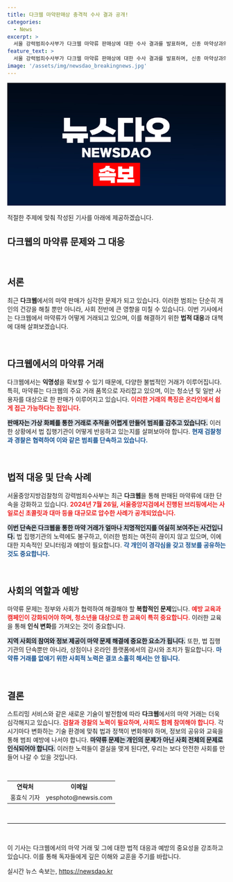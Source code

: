 ```yaml
---
title: 다크웹 마약판매상 충격적 수사 결과 공개!
categories:
  - News
excerpt: >
  서울 강력범죄수사부가 다크웹 마약류 판매상에 대한 수사 결과를 발표하며, 신종 마약상과의 전쟁에 나섰습니다! 그들이 공개한 사일로신 초콜릿, 대마 등 마약류의 충격적인 모습이 궁금하다면 클릭하세요!
feature_text: >
  서울 강력범죄수사부가 다크웹 마약류 판매상에 대한 수사 결과를 발표하며, 신종 마약상과의 전쟁에 나섰습니다! 그들이 공개한 사일로신 초콜릿, 대마 등 마약류의 충격적인 모습이 궁금하다면 클릭하세요!
image: '/assets/img/newsdao_breakingnews.jpg'
---
```


<p><img src="/assets/img/newsdao_breakingnews.jpg" alt="firstkoreanews 속보" /></p>

<p>적절한 주제에 맞춰 작성된 기사를 아래에 제공하겠습니다.</p>

<h2 data-ke-size="size26">다크웹의 마약류 문제와 그 대응</h2>

<p data-ke-size="size16">&nbsp;</p>

<h2 data-ke-size="size26">서론</h2>

<p data-ke-size="size16">최근 <b>다크웹</b>에서의 마약 판매가 심각한 문제가 되고 있습니다. 이러한 범죄는 단순히 개인의 건강을 해칠 뿐만 아니라, 사회 전반에 큰 영향을 미칠 수 있습니다. 이번 기사에서는 다크웹에서 마약류가 어떻게 거래되고 있으며, 이를 해결하기 위한 <b>법적 대응</b>과 대책에 대해 살펴보겠습니다.</p>

<p data-ke-size="size16">&nbsp;</p>

<h2 data-ke-size="size26">다크웹에서의 마약류 거래</h2>

<p data-ke-size="size16">다크웹에서는 <b>익명성</b>을 확보할 수 있기 때문에, 다양한 불법적인 거래가 이루어집니다. 특히, 마약류는 다크웹의 주요 거래 품목으로 자리잡고 있으며, 이는 청소년 및 일반 사용자를 대상으로 한 판매가 이루어지고 있습니다. <b><span style="color: #ee2323;">이러한 거래의 특징은 온라인에서 쉽게 접근 가능하다는 점입니다.</span></b></p>

<p><b><span style="background-color: #21538527;">판매자는 가상 화폐를 통한 거래로 추적을 어렵게 만들어 범죄를 감추고 있습니다.</span></b> 이러한 상황에서 법 집행기관이 어떻게 반응하고 있는지를 살펴보아야 합니다. <b><span style="color: #1a5490;">현재 검찰청과 경찰은 협력하여 이와 같은 범죄를 단속하고 있습니다.</span></b></p>

<p data-ke-size="size16">&nbsp;</p>

<h2 data-ke-size="size26">법적 대응 및 단속 사례</h2>

<p data-ke-size="size16">서울중앙지방검찰청의 강력범죄수사부는 최근 <b>다크웹</b>을 통해 판매된 마약류에 대한 단속을 강화하고 있습니다. <b><span style="color: #ee2323;">2024년 7월 26일, 서울중앙지검에서 진행된 브리핑에서는 사일로신 초콜릿과 대마 등을 대규모로 압수한 사례가 공개되었습니다.</span></b></p>

<p><b><span style="background-color: #21538527;">이번 단속은 다크웹을 통한 마약 거래가 얼마나 치명적인지를 여실히 보여주는 사건입니다.</span></b> 법 집행기관의 노력에도 불구하고, 이러한 범죄는 여전히 끊이지 않고 있으며, 이에 대한 지속적인 모니터링과 예방이 필요합니다. <b><span style="color: #1a5490;">각 개인이 경각심을 갖고 정보를 공유하는 것도 중요합니다.</span></b></p>

<p data-ke-size="size16">&nbsp;</p>

<h2 data-ke-size="size26">사회의 역할과 예방</h2>

<p data-ke-size="size16">마약류 문제는 정부와 사회가 협력하여 해결해야 할 <b>복합적인 문제</b>입니다. <b><span style="color: #ee2323;">예방 교육과 캠페인이 강화되어야 하며, 청소년을 대상으로 한 교육이 특히 중요합니다.</span></b> 이러한 교육을 통해 <b>인식 변화</b>를 가져오는 것이 중요합니다.</p>

<p><b><span style="background-color: #21538527;">지역 사회의 참여와 정보 제공이 마약 문제 해결에 중요한 요소가 됩니다.</span></b> 또한, 법 집행기관의 단속뿐만 아니라, 상점이나 온라인 플랫폼에서의 감시와 조치가 필요합니다. <b><span style="color: #1a5490;">마약류 거래를 없애기 위한 사회적 노력은 결코 소홀히 해서는 안 됩니다.</span></b></p>

<p data-ke-size="size16">&nbsp;</p>

<h2 data-ke-size="size26">결론</h2>

<p data-ke-size="size16">스트리밍 서비스와 같은 새로운 기술이 발전함에 따라 <b>다크웹</b>에서의 마약 거래는 더욱 심각해지고 있습니다. <b><span style="color: #ee2323;">검찰과 경찰의 노력이 필요하며, 사회도 함께 참여해야 합니다.</span></b> 각 시기마다 변화하는 기술 환경에 맞춰 법과 정책이 변화해야 하며, 정보의 공유와 교육을 통해 범죄 예방에 나서야 합니다. <b><span style="background-color: #21538527;">마약류 문제는 개인의 문제가 아닌 사회 전체의 문제로 인식되어야 합니다.</span></b> 이러한 노력들이 결실을 맺게 된다면, 우리는 보다 안전한 사회를 만들어 나갈 수 있을 것입니다.</p>

<p data-ke-size="size16">&nbsp;</p> 

<table>
<tr>
<td style="text-align: center; height: 17px;"><b>연락처</b></td>
<td style="text-align: center; height: 17px;"><b>이메일</b></td>
</tr>
<tr>
<td style="text-align: center; height: 17px;">홍효식 기자</td>
<td style="text-align: center; height: 17px;">yesphoto@newsis.com</td>
</tr>
</table>

<p data-ke-size="size16">&nbsp;</p> 

<hr style="width: 100%; height: 1px; background-color: #000;">

<p data-ke-size="size16">&nbsp;</p> 

<p>이 기사는 다크웹에서의 마약 거래 및 그에 대한 법적 대응과 예방의 중요성을 강조하고 있습니다. 이를 통해 독자들에게 깊은 이해와 교훈을 주기를 바랍니다.</p>
실시간 뉴스 속보는, <a href="https://newsdao.kr" rel="dofollow">https://newsdao.kr</a>


